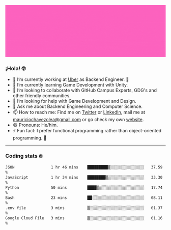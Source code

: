 ![Banner](banner.gif)

### ¡Hola! 🤓

- 🔭 I’m currently working at [Uber](https://uber.com) as Backend Engineer. 🚗
- 🌱 I’m currently learning Game Development with Unity.
- 👯 I’m looking to collaborate with GitHub Campus Experts, GDG's and other friendly communities.
- 🤔 I’m looking for help with Game Development and Design.
- 💬 Ask me about Backend Engineering and Computer Science.
- 📫 How to reach me: Find me on [Twitter](https://twitter.com/ultr4nerd) or [LinkedIn](https://www.linkedin.com/in/ultr4nerd), mail me at [mauriciochavezolea@gmail.com](mailto:mauriciochavezolea@gmail.com) or go check my own [website](mauriciochavez.dev).
- 😄 Pronouns: He/him. 
- ⚡ Fun fact: I prefer functional programming rather than object-oriented programming. 🤭
---

### Coding stats 🔥

<!--START_SECTION:waka-->

```text
JSON                1 hr 46 mins    █████████▒░░░░░░░░░░░░░░░   37.59 %
JavaScript          1 hr 34 mins    ████████▒░░░░░░░░░░░░░░░░   33.30 %
Python              50 mins         ████▒░░░░░░░░░░░░░░░░░░░░   17.74 %
Bash                23 mins         ██░░░░░░░░░░░░░░░░░░░░░░░   08.11 %
.env file           3 mins          ▒░░░░░░░░░░░░░░░░░░░░░░░░   01.37 %
Google Cloud File   3 mins          ▒░░░░░░░░░░░░░░░░░░░░░░░░   01.16 %
```

<!--END_SECTION:waka-->
